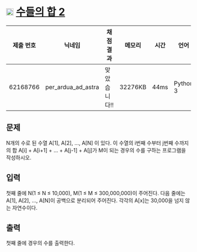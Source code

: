 # <img width="20px"  src="https://d2gd6pc034wcta.cloudfront.net/tier/7.svg" class="solvedac-tier"> [수들의 합 2](https://www.acmicpc.net/problem/2003) 

| 제출 번호 | 닉네임 | 채점 결과 | 메모리 | 시간 | 언어 | 코드 길이 |
|---|---|---|---|---|---|---|
|62168766|per_ardua_ad_astra|맞았습니다!! |32276KB|44ms|Python 3|347B|

## 문제
<p>N개의 수로 된 수열 A[1], A[2], …, A[N] 이 있다. 이 수열의 i번째 수부터 j번째 수까지의 합 A[i] + A[i+1] + … + A[j-1] + A[j]가 M이 되는 경우의 수를 구하는 프로그램을 작성하시오.</p>

## 입력
<p>첫째 줄에 N(1 ≤ N ≤ 10,000), M(1 ≤ M ≤ 300,000,000)이 주어진다. 다음 줄에는 A[1], A[2], …, A[N]이 공백으로 분리되어 주어진다. 각각의 A[x]는 30,000을 넘지 않는 자연수이다.</p>

## 출력
<p>첫째 줄에 경우의 수를 출력한다.</p>

